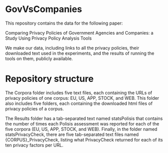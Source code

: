 # GovVsCompanies

This repository contains the data for the following paper:

Comparing Privacy Policies of Government Agencies and Companies: a Study Using Privacy Policy Analysis Tools

We make our data, including links to all the privacy policies, their downloaded text used in the experiments, and the results of running the tools on them, publicly available.

# Repository structure 
The Corpora folder includes five text files, each containing the URLs of privacy policies of one corpus: EU, US, APP, STOCK, and WEB. This folder also includes five folders, each containing the downloaded html files of privacy policies of a corpus.

The Results folder has a tab-separated text named statsPolisis that contains the number of times each Polisis assessment was reported for each of the five corpora (EU, US, APP, STOCK, and WEB). Finally, in the folder named statsPrivacyCheck, there are five tab-separated text files named {CORPUS}_PrivacyCheck, listing what PrivacyCheck returned for each of its ten privacy factors per URL.
